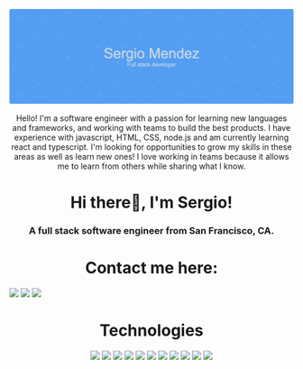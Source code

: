 ![](ghbanner.png)

<p align="center">Hello! I'm a software engineer with a passion for learning new languages and frameworks, and working with teams to build the best products. I have experience with javascript, HTML, CSS, node.js and am currently learning react and typescript. I'm looking for opportunities to grow my skills in these areas as well as learn new ones! I love working in teams because it allows me to learn from others while sharing what I know.</p>

 <h1 align="center">Hi there👋, I'm Sergio!</h1>
<h3 align="center">A full stack software engineer from San Francisco, CA.</h3>


<!-- SOCIALS -->
  <p align="center"> 
    <h1 align="center">Contact me here:</h1>
    <a href=""><img src="https://img.shields.io/badge/LinkedIn-164C78?style=plastic&logo=linkedin" height=25></a>
    <a href=""><img src="https://img.shields.io/badge/Twitter-164C78?&style=plastic&logo=twitter" height=25></a>   
    <a href=""><img src="https://img.shields.io/badge/Codewars-164C78?style=plastic&logo=Codewars&logoColor=B1361E" height=25></a>
  </p>


<!-- Technologies -->
<h1 align="center">Technologies</h1>
   <p align="center">
      <img src="https://img.shields.io/badge/HTML5-164C78?style=plastic&logo=html5" height=25>
      <img src="https://img.shields.io/badge/CSS3-164C78?style=plastic&logo=css3&logoColor=2388C3" height=25>
      <img src="https://img.shields.io/badge/JavaScript-164C78?style=plastic&logo=javascript" height=25>
      <img src="https://img.shields.io/badge/Node.js-164C78?style=plastic&logo=nodedotjs" height=25>
      <img src="https://img.shields.io/badge/React-164C78?style=plastic&logo=react" height=25>
      <img src="https://img.shields.io/badge/Express.js-164C78?style=plastic&logo=express&logoColor=000000" height=25>
      <img src="https://img.shields.io/badge/MongoDB-164C78?style=plastic&logo=mongodb" height=25>
      <img src="https://img.shields.io/badge/Typescript-164C78?style=plastic&logo=typescript" height=25>
      <img src="https://img.shields.io/badge/Figma-164C78?style=plastic&logo=figma" height=25>
      <img src="https://img.shields.io/badge/Visual_Studio-164C78?style=plastic&logo=visual%20studio&logoColor=007ACC" height=25>
      <img src="https://img.shields.io/badge/GIT-164C78?style=plastic&logo=git" height=25>
    </p>





